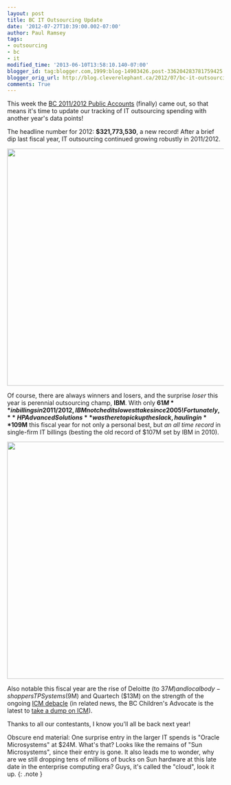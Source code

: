 ```yaml
---
layout: post
title: BC IT Outsourcing Update
date: '2012-07-27T10:39:00.002-07:00'
author: Paul Ramsey
tags:
- outsourcing
- bc
- it
modified_time: '2013-06-10T13:58:10.140-07:00'
blogger_id: tag:blogger.com,1999:blog-14903426.post-336204283781759425
blogger_orig_url: http://blog.cleverelephant.ca/2012/07/bc-it-outsourcing-update.html
comments: True
---
```


This week the [BC 2011/2012 Public Accounts](http://www.fin.gov.bc.ca/ocg/pa/11_12/Pa11_12.htm) (finally) came out, so that means it's time to update our tracking of IT outsourcing spending with another year's data points!

The headline number for 2012: **$321,773,530**, a new record! After a brief dip last fiscal year, IT outsourcing continued growing robustly in 2011/2012.

[<img src="https://docs.google.com/a/cleverelephant.ca/spreadsheet/oimg?key=0AsM7ePw4lyCDdEpEUXZlZWNSRXZtQXZmeVNVajhvRmc&amp;oid=4&amp;zx=huv4as8bh8rc" width="550" />](https://docs.google.com/a/cleverelephant.ca/spreadsheet/oimg?key=0AsM7ePw4lyCDdEpEUXZlZWNSRXZtQXZmeVNVajhvRmc&amp;oid=4&amp;zx=huv4as8bh8rc)

Of course, there are always winners and losers, and the surprise *loser* this year is perennial outsourcing champ, **IBM**. With only **$61M** in billings in 2011/2012, IBM notched its lowest take since 2005! Fortunately, **HP Advanced Solutions** was there to pick up the slack, hauling in **$109M** this fiscal year for not only a personal best, but *an all time record* in single-firm IT billings (besting the old record of $107M set by IBM in 2010).

[<img src="https://docs.google.com/a/cleverelephant.ca/spreadsheet/oimg?key=0AsM7ePw4lyCDdEpEUXZlZWNSRXZtQXZmeVNVajhvRmc&amp;oid=2&amp;zx=z7ilmbh7l6ap" width="550" />](https://docs.google.com/a/cleverelephant.ca/spreadsheet/oimg?key=0AsM7ePw4lyCDdEpEUXZlZWNSRXZtQXZmeVNVajhvRmc&amp;oid=2&amp;zx=z7ilmbh7l6ap)

Also notable this fiscal year are the rise of Deloitte (to $37M) and local body-shoppers TP Systems ($9M) and Quartech ($13M) on the strength of the ongoing [ICM debacle](/2012/06/more-icm.html) (in related news, the BC Children's Advocate is the latest to [take a dump on ICM](http://www.timescolonist.com/technology/Computer+flaws+putting+children+risk+watchdog/6964011/story.html)).

Thanks to all our contestants, I know you'll all be back next year!

Obscure end material: One surprise entry in the larger IT spends is "Oracle Microsystems" at $24M. What's that? Looks like the remains of "Sun Microsystems", since their entry is gone. It also leads me to wonder, why are we still dropping tens of millions of bucks on Sun hardware at this late date in the enterprise computing era? Guys, it's called the "cloud", look it up.
{: .note }

